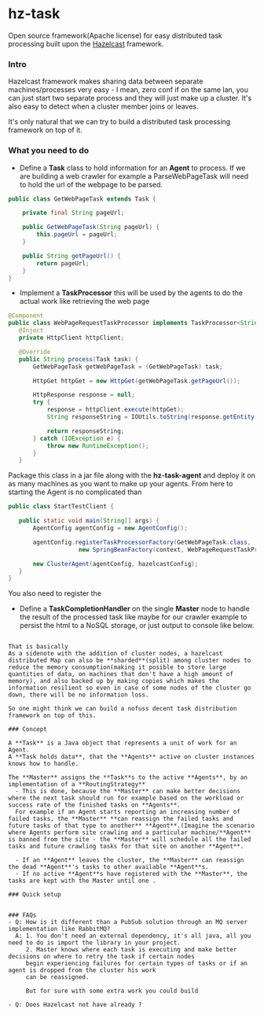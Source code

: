 hz-task
=======

Open source framework(Apache license) for easy distributed task processing built upon the [Hazelcast]() framework.

### Intro

Hazelcast framework makes sharing data between separate machines/processes very easy - I mean, zero conf if on the same lan,
you can just start two separate process and they will just make up a cluster. It's also easy to detect when a cluster member
joins or leaves.

It's only natural that we can try to build a distributed task processing framework on top of it.

### What you need to do

 - Define a **Task** class to hold information for an **Agent** to process. If we are building a web crawler for example a ParseWebPageTask
 will need to hold the url of the webpage to be parsed.
 ```java
 public class GetWebPageTask extends Task {

     private final String pageUrl;

     public GetWebPageTask(String pageUrl) {
         this.pageUrl = pageUrl;
     }

     public String getPageUrl() {
         return pageUrl;
     }
 }
 ```

 - Implement a **TaskProcessor** this will be used by the agents to do the actual work like retrieving the web page
 ```java
 @Component
 public class WebPageRequestTaskProcessor implements TaskProcessor<String> {
    @Inject
    private HttpClient httpClient;

    @Override
    public String process(Task task) {
        GetWebPageTask getWebPageTask = (GetWebPageTask) task;

        HttpGet httpGet = new HttpGet(getWebPageTask.getPageUrl());

        HttpResponse response = null;
        try {
            response = httpClient.execute(httpGet);
            String responseString = IOUtils.toString(response.getEntity().getContent());

            return responseString;
        } catch (IOException e) {
            throw new RuntimeException();
        }
    }
 ```
 Package this class in a jar file along with the **hz-task-agent** and deploy it on as many machines as you want to make up your agents.
 From here to starting the Agent is no complicated than
 ```java
 public class StartTestClient {

    public static void main(String[] args) {
        AgentConfig agentConfig = new AgentConfig();

        agentConfig.registerTaskProcessorFactory(GetWebPageTask.class,
                     new SpringBeanFactory(context, WebPageRequestTaskProcessor));

        new ClusterAgent(agentConfig, hazelcastConfig);
    }
 }
 ```
 You also need to register the

 - Define a **TaskCompletionHandler** on the single **Master** node to handle the result of the processed task like
 maybe for our crawler example to persist the html to a NoSQL storage, or just output to console like below.

 ```

 That is basically
As a sidenote with the addition of cluster nodes, a hazelcast distributed Map can also be **sharded**(split) among cluster nodes to reduce the memory consumption(making it posible to store large quantities of data, on machines that don't have a high amount of memory), and also backed up by making copies which makes the information resilient so even in case of some nodes of the cluster go down, there will be no information loss.

So one might think we can build a nofuss decent task distribution framework on top of this.

### Concept

A **Task** is a Java object that represents a unit of work for an Agent. 
A **Task holds data**, that the **Agents** active on cluster instances knows how to handle.   

The **Master** assigns the **Task**s to the active **Agents**, by an implementation of a **RoutingStrategy**
   - This is done, because the **Master** can make better decisions where the next task should run for example based on the workload or success rate of the finished tasks on **Agents**. 
   For example if an Agent starts reporting an increasing number of failed tasks, the **Master** **can reassign the failed tasks and future tasks of that type to another** **Agent**.(Imagine the scenario where Agents perform site crawling and a particular machine/**Agent** is banned from the site - the **Master** will schedule all the failed tasks and future crawling tasks for that site on another **Agent**.  

   - If an **Agent** leaves the cluster, the **Master** can reassign the dead **Agent**'s tasks to other available **Agent**s. 
   - If no active **Agent**s have registered with the **Master**, the tasks are kept with the Master until one . 

### Quick setup


### FAQs
 - Q: How is it different than a PubSub solution through an MQ server implementation like RabbitMQ?
   A: 1. You don't need an external dependency, it's all java, all you need to do is import the library in your project.
      2. Master knows where each task is executing and make better decisions on where to retry the task if certain nodes
      begin experiencing failures for certain types of tasks or if an agent is dropped from the cluster his work
      can be reassigned.

      But for sure with some extra work you could build

 - Q: Does Hazelcast not have already ?
